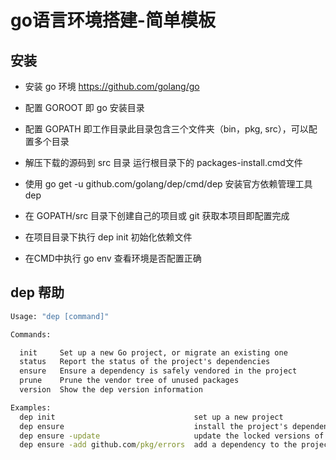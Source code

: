 # go语言环境搭建-简单模板

## 安装

* 安装 go 环境 https://github.com/golang/go

* 配置 GOROOT 即 go 安装目录

* 配置 GOPATH 即工作目录此目录包含三个文件夹（bin，pkg, src），可以配置多个目录

* 解压下载的源码到 src 目录 运行根目录下的 packages-install.cmd文件

* 使用 go get -u github.com/golang/dep/cmd/dep 安装官方依赖管理工具dep

* 在 GOPATH/src 目录下创建自己的项目或 git 获取本项目即配置完成

* 在项目目录下执行 dep init 初始化依赖文件

* 在CMD中执行 go env 查看环境是否配置正确



## dep 帮助

```cmd
Usage: "dep [command]"

Commands:

  init     Set up a new Go project, or migrate an existing one
  status   Report the status of the project's dependencies
  ensure   Ensure a dependency is safely vendored in the project
  prune    Prune the vendor tree of unused packages
  version  Show the dep version information

Examples:
  dep init                               set up a new project
  dep ensure                             install the project's dependencies
  dep ensure -update                     update the locked versions of all dependencies
  dep ensure -add github.com/pkg/errors  add a dependency to the project
```